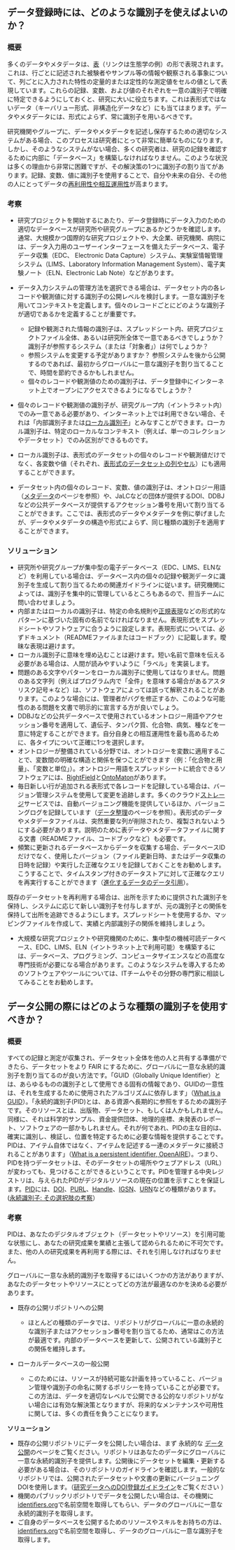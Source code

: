 ## **データ登録時には、どのような識別子を使えばよいのか？**

### **概要**

多くのデータやメタデータは、[表](https://datacarpentry.org/spreadsheet-ecology-lesson/01-format-data.html)<span>（リンクは生態学の例）</span>の形で表現されます。これは、行ごとに記述された被験者やサンプル等の情報や観察される事象について、列ごとに入力された特性の定量的または定性的な測定値をセルの値として表現しています。これらの記録、変数、および値のそれぞれを一意の識別子で明確に特定できるようにしておくと、研究に大いに役立ちます。これは表形式ではないデータ（キーバリュー形式、非構造化データなど）にも当てはまります。データやメタデータには、形式によらず、常に識別子を用いるべきです。

研究機関やグループに、データやメタデータを記述し保存するための適切なシステムがある場合、このプロセスは研究者にとって非常に簡単なものになります。しかし、そのようなシステムがない場合、多くの研究者は、研究の記録を確認するために内部に「データベース」を構築しなければなりません。このような状況は多くの理由から非常に困難ですが、その解決策の<span>1</span>つに識別子の割り当てがあります。記録、変数、値に識別子を使用することで、自分や未来の自分、その他の人にとってデータの[再利用性や相互運用性](/about.html#fair%E5%8E%9F%E5%89%87%E3%81%AE%E9%87%8D%E8%A6%81%E6%80%A7)が高まります。

### **考察**

* 研究プロジェクトを開始するにあたり、データ登録時にデータ入力のための適切なデータベースが研究所や研究グループにあるかどうかを確認します。通常、大規模かつ国際的な研究プロジェクトや、大企業、研究機関、病院には、データ入力用のユーザーインターフェースを備えたデータベース、電子データ収集（<span>EDC、 Electronic Data Capture</span>）システム、実験室情報管理システム（<span>LIMS、Laboratory Information Management System</span>）、電子実験ノート（<span>ELN、Electronic Lab Note</span>）などがあります。
* データ入力システムの管理方法を選択できる場合は、<span>データセット内の各レコードや観測値に対する識別子の公開レベルを検討します</span>。<span>一意な識別子を用いてコンテキストを定義します。</span><span>個々のレコードごとにどのような識別子が適切であるかを定義することが重要です</span>。

  * 記録や観測された情報の識別子は、スプレッドシート内、研究プロジェクトファイル全体、あるいは研究所全体で一意であるべきでしょうか？識別子が参照するシステム（または「対象者」）は何でしょうか？
  * 参照システムを変更する予定がありますか？ 参照システムを後から公開するのであれば、最初からグローバルに一意な識別子を割り当てることで、時間を節約できるかもしれません。
  * 個々のレコードや観測値のための識別子は、データ登録中にインターネット上でオープンにアクセスできるようになるでしょうか？
* 個々のレコードや観測値の識別子が、研究グループ内（イントラネット内）でのみ一意である必要があり、インターネット上では利用できない場合、それは「内部識別子または[ローカル識別子](https://journals.plos.org/plosbiology/article?id=10.1371/journal.pbio.2001414#pbio-2001414-g001)」とみなすことができます。ローカル識別子は、特定のローカルなコンテキスト（例えば、単一のコレクションやデータセット）でのみ区別ができるものです。
* ローカル識別子は、表形式のデータセットの個々のレコードや観測値だけでなく、各変数や値（それぞれ、[表形式のデータセットの列やセル](https://datacarpentry.org/spreadsheet-ecology-lesson/01-format-data.html)）にも適用することができます。
* データセット内の個々のレコード、変数、値の識別子は、オントロジー用語（[メタデータ](/metadata_management#%E9%81%A9%E5%88%87%E3%81%AA%E8%AA%9E%E5%BD%99%E3%82%84%E3%82%AA%E3%83%B3%E3%83%88%E3%83%AD%E3%82%B8%E3%83%BC%E3%81%AF%E3%81%A9%E3%81%AE%E3%82%88%E3%81%86%E3%81%AB%E3%81%97%E3%81%A6%E8%A6%8B%E3%81%A4%E3%81%91%E3%82%8B%E3%81%AE%E3%81%8B%EF%BC%9F)のページを参照）や、JaLCなどの団体が提供するDOI、<span>DDBJ</span>などの公共データベースが提供するアクセッション番号を用いて割り当てることができます。ここでは、表形式のデータやメタデータを例に挙げましたが、データやメタデータの構造や形式によらず、同じ種類の識別子を適用することができます。

### **ソリューション**

* 研究所や研究グループが集中型の電子データベース（<span>EDC</span>、<span>LIMS</span>、<span>ELN</span>など）を利用している場合は、データベース内の個々の記録や観測データに識別子を生成して割り当てるための関連ガイドラインに従います。研究機関によっては、識別子を集中的に管理しているところもあるので、担当チームに問い合わせましょう。
* 内部またはローカルの識別子は、特定の命名規則や[正規表現](https://journals.plos.org/plosbiology/article?id=10.1371/journal.pbio.2001414#pbio-2001414-g001)などの形式的なパターンに基づいた固有の名前でなければなりません。表現形式をスプレッドシートやソフトウェアに合うように設定します。表現形式については、必ずドキュメント（<span>README</span>ファイルまたはコードブック）に記載します。曖昧な表現は避けます。
* ローカル識別子に意味を埋め込むことは避けます。短い名前で意味を伝える必要がある場合は、人間が読みやすいように「ラベル」を実装します。
* 問題のある文字やパターンをローカル識別子に使用してはなりません。問題のある文字列（例えばプログラム内で「全件」を意味する場合があるアスタリスク記号＊など）は、ソフトウェアによっては誤って解釈されることがあります。このような場合には、管理者がバグを修正するか、このような可能性のある問題を文書で明示的に宣言する方が良いでしょう。
* DDBJなどの公共データベースで使用されているオントロジー用語やアクセッション番号を適用して、遺伝子、タンパク質、化合物、病気、種などを一意に特定することができます。自分自身との相互運用性を最も高めるために、各タイプについて正確に<span>1</span>つを選択します。
* オントロジーが整備されている分野では、オントロジーを変数に適用することで、変数間の明確な構造と関係を保つことができます（例：「化合物と用量」、「変数と単位」）。オントロジー用語をスプレッドシートに統合できるソフトウェアには、[<span>RightField</span>](https://rightfield.org.uk/)と[<span>OntoMaton</span>](https://github.com/ISA-tools/OntoMaton#readme)があります。
* 毎日新しい行が追加される表形式で各レコードを記録している場合は、バージョン管理システムを使用して変更を追跡します。多くのクラウド[ストレージ](/storage#%E3%83%87%E3%83%BC%E3%82%BF%E5%8F%8E%E9%9B%86%E6%99%82%E3%81%AE%E3%82%B9%E3%83%88%E3%83%AC%E3%83%BC%E3%82%B8%E3%81%AB%E5%BF%85%E8%A6%81%E3%81%AA%E6%A9%9F%E8%83%BD%E3%81%A8%E3%81%AF%EF%BC%9F)サービスでは、自動バージョニング機能を提供しているほか、バージョニングログを記録しています（[データ整理](/data_organisation)のページを参照）。表形式のデータやメタデータファイルは、突然重要な列が削除されたり、複製されないようにする必要があります。説明のために表データやメタデータファイルに関する文書（<span>README</span>ファイル、コードブックなど）も必要です。
* 頻繁に更新されるデータベースからデータを収集する場合、データベース<span>ID</span>だけでなく、使用したバージョン（ファイル更新日時、またはデータ収集の日時を記録）や実行した正確なクエリを記録しておくことをお勧めします。こうすることで、タイムスタンプ付きのデータストアに対して正確なクエリを再実行することができます（[進化するデータのデータ引用](https://zenodo.org/record/1406002#.Ye44ufvP2Um)）。

既存のデータセットを再利用する場合は、出所を示すために提供された識別子を保持し、システムに応じて新しい識別子を付与しますが、元の識別子との関係を保持して出所を追跡できるようにします。スプレッドシートを使用するか、マッピングファイルを作成して、実績と内部識別子の関係を維持しましょう。

* 大規模な研究プロジェクトや研究機関のために、集中型の機械可読データベース、<span>EDC</span>、<span>LIMS</span>、<span>ELN</span>（イントラネット上で利用可能）を構築するには、データベース、プログラミング、コンピュータサイエンスなどの高度な専門技術が必要になる場合があります。このようなシステムを導入するためのソフトウェアやツールについては、<span>IT</span>チームやその分野の専門家に相談してみることをお勧めします。

## **データ公開の際にはどのような種類の識別子を使用すべきか？**

### **概要**

すべての記録と測定が収集され、データセット全体を他の人と共有する準備ができたら、データセットをより FAIR にするために、グローバルに一意な永続的識別子を割り当てるのが良い方法です。「<span>GUID</span>（<span>Globally Unique Identifier</span>）とは、あらゆるものの識別子として使用できる固有の情報であり、<span>GUID</span>の一意性は、それを生成するために使用されたアルゴリズムに依存します」（[What is a GUID](http://guid.one/guid)）。「永続的識別子<span>(PID)</span>とは、ある資源へ長期的に参照をするための識別子です。そのリソースとは、出版物、データセット、もしくは人かもしれません。同様に、それは科学的サンプル、資金提供団体、地理的座標、未発表のレポート、ソフトウェアの一部かもしれません。それが何であれ、<span>PID</span>の主な目的は、確実に識別し、検証し、位置を特定するために必要な情報を提供することです。<span>PID</span>は、アイテム自体ではなく、アイテムを記述する一連のメタデータに接続されることがあります」（[<span>What is a persistent identifier, OpenAIRE</span>](https://www.openaire.eu/what-is-a-persistent-identifier)）。つまり、<span>PID</span>を持つデータセットは、そのデータセットの場所やウェブアドレス（<span>URL</span>）が変わっても、見つけることができるということです。<span>PID</span>を管理する中央レジストリは、与えられた<span>PID</span>がデジタルリソースの現在の位置を示すことを保証します。[<span>PID</span>](https://en.wikipedia.org/wiki/Persistent_identifier)には、[<span>DOI</span>](https://www.doi.org/)、[<span>PURL</span>](https://sites.google.com/site/persistenturls/)、[Handle](http://www.handle.net/)、[IGSN](https://www.igsn.org/)、[<span>URN</span>](https://en.wikipedia.org/wiki/Uniform_Resource_Name)などの種類があります。<span>(</span>[永続識別子<span>: </span>その選択肢の考察](https://www.nii.ac.jp/irp/archive/translation/PersistentIdentifiers/tonkin/tonkin.htm)）

### **考察**

PIDは、あなたのデジタルオブジェクト（データセットやリソース）を引用可能な状態にし、あなたの研究成果を業績と主張して認められるために不可欠です。また、他の人の研究成果を再利用する際には、それを引用しなければなりません。

グローバルに一意な永続的識別子を取得するにはいくつかの方法がありますが、あなたのデータセットやリソースにとってどの方法が最適なのかを決める必要があります。

* 既存の公開リポジトリへの公開

  * ほとんどの種類のデータでは、リポジトリがグローバルに一意の永続的な識別子またはアクセッション番号を割り当てるため、通常はこの方法が最適です。内部のデータベースを更新して、公開されている識別子との関係を維持します。

* ローカルデータベースの一般公開

  * このためには、リソースが持続可能な計画を持っていること、バージョン管理や識別子の命名に関するポリシーを持っていることが必要です。この方法は、データを適切なレベルで公開できる公的なリポジトリがない場合には有効な解決策となりますが、将来的なメンテナンスや可用性に関しては、多くの責任を負うことになります。

**ソリューション**

* 既存の公開リポジトリにデータを公開したい場合は、まず<span> 永続的な [データ公開](/data_publication)</span>のページをご覧ください。リポジトリはあなたのデータにグローバルに一意な永続的識別子を提供します。公開後にデータセットを編集・更新する必要がある場合は、そのリポジトリのガイドラインを確認します。一般的なリポジトリでは、公開されたデータセットや文書の更新にバージョニング<span>DOI</span>を使用します。（[研究データへの<span>DOI</span>登録ガイドライン](https://doi.org/10.11502/rd_guideline_ja)をご覧ください ）
* 機関のパブリックリポジトリでデータを公開したい場合は、その機関に[<span>identifiers.org</span>](http://identifiers.org/)で名前空間を取得してもらい、データのグローバルに一意な永続的識別子を取得します。
* ご自身のデータベースを公開するためのリソースやスキルをお持ちの方は、[<span>identifiers.org</span>](http://identifiers.org/)で名前空間を取得し、データのグローバルに一意な識別子を取得します。